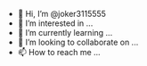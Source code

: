 - 👋 Hi, I’m @joker3115555
- 👀 I’m interested in ...
- 🌱 I’m currently learning ...
- 💞️ I’m looking to collaborate on ...
- 📫 How to reach me ...

<!---
joker3115555/joker3115555 is a ✨ special ✨ repository because its `README.md` (this file) appears on your GitHub profile.
You can click the Preview link to take a look at your changes.
--->
